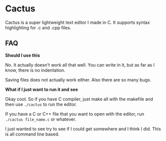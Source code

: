 # Cactus

Cactus is a super lightweight text editor I made in C. It supports syntax highlighting for .c and .cpp files.

## FAQ

**Should I use this**

No. It actually doesn't work all that well. You can write in it, but as far as I know, there is no indentation.

Saving files does not actually work either. Also there are so many bugs.

**What if I just want to run it and see**

Okay cool. So if you have C compiler, just make all with the makefile and then use `./cactus` to run the editor.

If you have a C or C++ file that you want to open with the editor, run `./cactus file_name.c` or whatever.

I just wanted to see try to see if I could get somewhere and I think I did. This is all command line based.
